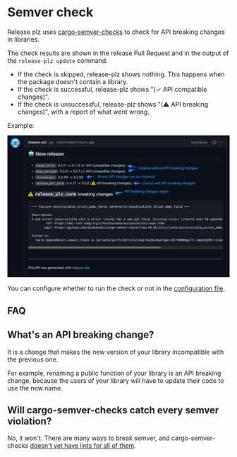 # Semver check

Release plz uses [cargo-semver-checks](https://github.com/obi1kenobi/cargo-semver-checks)
to check for API breaking changes in libraries.

The check results are shown in the release Pull Request and in the output of the
`release-plz update` command:

- If the check is skipped, release-plz shows nothing. This happens when the package
  doesn't contain a library.
- If the check is successful, release-plz shows "(✓ API compatible changes)".
- If the check is unsuccessful, release-plz shows "(⚠️ API breaking changes)", with a report
  of what went wrong.

Example:

![pr](assets/pr.png)

You can configure whether to run the check or not in the [configuration file](config.md#the-semver_check-field).

## FAQ

## What's an API breaking change?

It is a change that makes the new version of your library
incompatible with the previous one.

For example, renaming a public function of your library is an API breaking change,
because the users of your library will have to update their code to use the new name.

## Will cargo-semver-checks catch every semver violation?

No, it won't. There are many ways to break semver, and cargo-semver-checks [doesn't yet have lints for all of them](https://github.com/obi1kenobi/cargo-semver-checks/issues/5).
